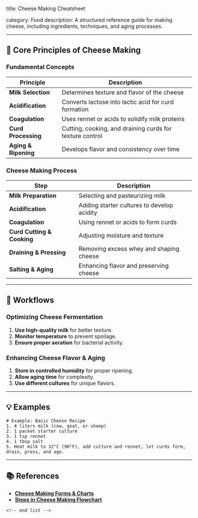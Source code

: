title: Cheese Making Cheatsheet

category: Food
description: A structured reference guide for making cheese, including ingredients, techniques, and aging processes.

---

## 🧀 **Core Principles of Cheese Making**

### **Fundamental Concepts**

| Principle                  | Description                                              |
| -------------------------- | -------------------------------------------------------- |
| **Milk Selection**   | Determines texture and flavor of the cheese              |
| **Acidification**    | Converts lactose into lactic acid for curd formation     |
| **Coagulation**      | Uses rennet or acids to solidify milk proteins           |
| **Curd Processing**  | Cutting, cooking, and draining curds for texture control |
| **Aging & Ripening** | Develops flavor and consistency over time                |

### **Cheese Making Process**

| Step                             | Description                                |
| -------------------------------- | ------------------------------------------ |
| **Milk Preparation**       | Selecting and pasteurizing milk            |
| **Acidification**          | Adding starter cultures to develop acidity |
| **Coagulation**            | Using rennet or acids to form curds        |
| **Curd Cutting & Cooking** | Adjusting moisture and texture             |
| **Draining & Pressing**    | Removing excess whey and shaping cheese    |
| **Salting & Aging**        | Enhancing flavor and preserving cheese     |

---

## 🔄 **Workflows**

### **Optimizing Cheese Fermentation**

1. **Use high-quality milk** for better texture.
2. **Monitor temperature** to prevent spoilage.
3. **Ensure proper aeration** for bacterial activity.

### **Enhancing Cheese Flavor & Aging**

1. **Store in controlled humidity** for proper ripening.
2. **Allow aging time** for complexity.
3. **Use different cultures** for unique flavors.

---

## 💡 **Examples**

```plaintext
# Example: Basic Cheese Recipe
1. 4 liters milk (cow, goat, or sheep)  
2. 1 packet starter culture  
3. 1 tsp rennet  
4. 1 tbsp salt  
5. Heat milk to 32°C (90°F), add culture and rennet, let curds form, drain, press, and age.  
```

---

## 📚 **References**

- **[Cheese Making Forms &amp; Charts](http://artisancheesemakingathome.com/cheesemaking-forms-charts.html)**
- **[Steps in Cheese Making Flowchart](https://www.edrawmax.com/templates/1003814/)**

```
<!-- end list -->
```
